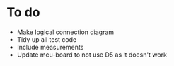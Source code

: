 # To do

* Make logical connection diagram
* Tidy up all test code
* Include measurements
* Update mcu-board to not use D5 as it doesn't work
